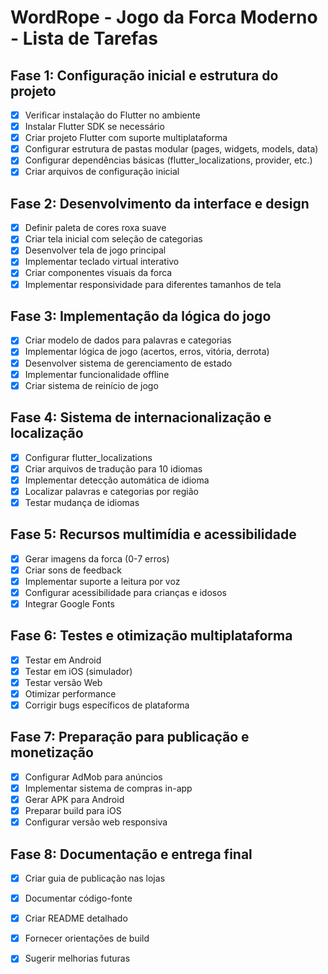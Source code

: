 # WordRope - Jogo da Forca Moderno - Lista de Tarefas

## Fase 1: Configuração inicial e estrutura do projeto
- [x] Verificar instalação do Flutter no ambiente
- [x] Instalar Flutter SDK se necessário
- [x] Criar projeto Flutter com suporte multiplataforma
- [x] Configurar estrutura de pastas modular (pages, widgets, models, data)
- [x] Configurar dependências básicas (flutter_localizations, provider, etc.)
- [x] Criar arquivos de configuração inicial

## Fase 2: Desenvolvimento da interface e design
- [x] Definir paleta de cores roxa suave
- [x] Criar tela inicial com seleção de categorias
- [x] Desenvolver tela de jogo principal
- [x] Implementar teclado virtual interativo
- [x] Criar componentes visuais da forca
- [x] Implementar responsividade para diferentes tamanhos de tela

## Fase 3: Implementação da lógica do jogo
- [x] Criar modelo de dados para palavras e categorias
- [x] Implementar lógica de jogo (acertos, erros, vitória, derrota)
- [x] Desenvolver sistema de gerenciamento de estado
- [x] Implementar funcionalidade offline
- [x] Criar sistema de reinício de jogo

## Fase 4: Sistema de internacionalização e localização
- [x] Configurar flutter_localizations
- [x] Criar arquivos de tradução para 10 idiomas
- [x] Implementar detecção automática de idioma
- [x] Localizar palavras e categorias por região
- [x] Testar mudança de idiomas

## Fase 5: Recursos multimídia e acessibilidade
- [x] Gerar imagens da forca (0-7 erros)
- [x] Criar sons de feedback
- [x] Implementar suporte a leitura por voz
- [x] Configurar acessibilidade para crianças e idosos
- [x] Integrar Google Fonts

## Fase 6: Testes e otimização multiplataforma
- [x] Testar em Android
- [x] Testar em iOS (simulador)
- [x] Testar versão Web
- [x] Otimizar performance
- [x] Corrigir bugs específicos de plataforma

## Fase 7: Preparação para publicação e monetização
- [x] Configurar AdMob para anúncios
- [x] Implementar sistema de compras in-app
- [x] Gerar APK para Android
- [x] Preparar build para iOS
- [x] Configurar versão web responsiva

## Fase 8: Documentação e entrega final
- [x] Criar guia de publicação nas lojas
- [x] Documentar código-fonte
- [x] Criar README detalhado
- [x] Fornecer orientações de build
- [x] Sugerir melhorias futuras

